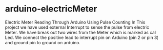 # arduino-electricMeter
Electric Meter Reading Through Arduino Using Pulse Counting In This project we have used external Interrupt to sense the pulse from electric Meter. We have break out two wires from the Meter which is marked as cal Led. We connect the positive lead to interrupt pin on Arduino (pin 2 or pin 3) and ground pin to ground on arduino.
